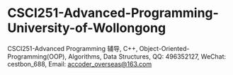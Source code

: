 # CSCI251-Advanced-Programming-University-of-Wollongong
CSCI251-Advanced Programming 辅导, C++, Object-Oriented-Programming(OOP), Algorithms, Data Structures, QQ: 496352127, WeChat: cestbon_688, Email: accoder_overseas@163.com
